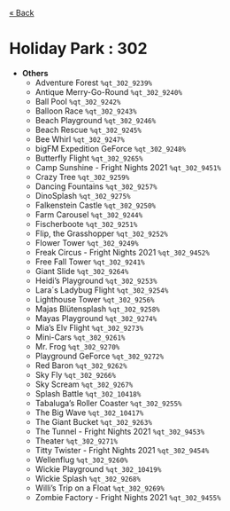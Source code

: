 <a href="../parks_available.md">&laquo; Back</a>
# Holiday Park : 302
 - **Others** 
   - Adventure Forest `%qt_302_9239%`
   - Antique Merry-Go-Round `%qt_302_9240%`
   - Ball Pool `%qt_302_9242%`
   - Balloon Race `%qt_302_9243%`
   - Beach Playground `%qt_302_9246%`
   - Beach Rescue `%qt_302_9245%`
   - Bee Whirl `%qt_302_9247%`
   - bigFM Expedition GeForce `%qt_302_9248%`
   - Butterfly Flight `%qt_302_9265%`
   - Camp Sunshine - Fright Nights 2021 `%qt_302_9451%`
   - Crazy Tree `%qt_302_9259%`
   - Dancing Fountains `%qt_302_9257%`
   - DinoSplash `%qt_302_9275%`
   - Falkenstein Castle `%qt_302_9250%`
   - Farm Carousel `%qt_302_9244%`
   - Fischerboote `%qt_302_9251%`
   - Flip, the Grasshopper `%qt_302_9252%`
   - Flower Tower `%qt_302_9249%`
   - Freak Circus - Fright Nights 2021 `%qt_302_9452%`
   - Free Fall Tower `%qt_302_9241%`
   - Giant Slide `%qt_302_9264%`
   - Heidi’s Playground `%qt_302_9253%`
   - Lara´s Ladybug Flight `%qt_302_9254%`
   - Lighthouse Tower `%qt_302_9256%`
   - Majas Blütensplash `%qt_302_9258%`
   - Mayas Playground `%qt_302_9274%`
   - Mia’s Elv Flight `%qt_302_9273%`
   - Mini-Cars `%qt_302_9261%`
   - Mr. Frog `%qt_302_9270%`
   - Playground GeForce `%qt_302_9272%`
   - Red Baron `%qt_302_9262%`
   - Sky Fly `%qt_302_9266%`
   - Sky Scream `%qt_302_9267%`
   - Splash Battle `%qt_302_10418%`
   - Tabaluga’s Roller Coaster `%qt_302_9255%`
   - The Big Wave `%qt_302_10417%`
   - The Giant Bucket `%qt_302_9263%`
   - The Tunnel - Fright Nights 2021 `%qt_302_9453%`
   - Theater `%qt_302_9271%`
   - Titty Twister - Fright Nights 2021 `%qt_302_9454%`
   - Wellenflug `%qt_302_9260%`
   - Wickie Playground `%qt_302_10419%`
   - Wickie Splash `%qt_302_9268%`
   - Willi’s Trip on a Float `%qt_302_9269%`
   - Zombie Factory - Fright Nights 2021 `%qt_302_9455%`